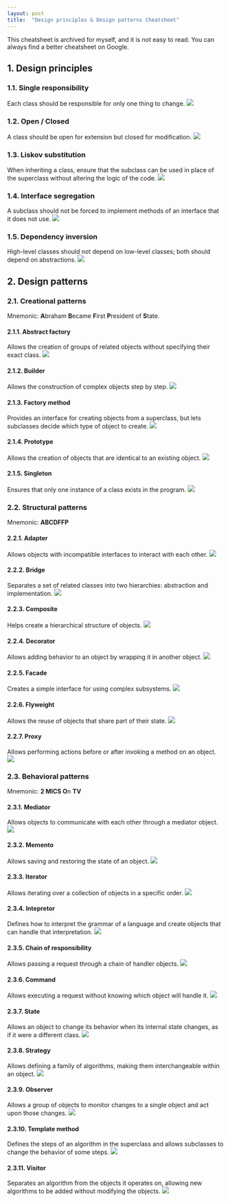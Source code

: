 ```yaml
---
layout: post
title:  "Design principles & Design patterns Cheatsheet"
---
```

This cheatsheet is archived for myself, and it is not easy to read. You can always find a better cheatsheet on Google.
## 1. Design principles
### 1.1. Single responsibility
Each class should be responsible for only one thing to change.
<img class="post-image" class="post-image" src="{{ '/assets/img/single-responsibility.png' | prepend: site.baseurl }}" />

### 1.2. Open / Closed
A class should be open for extension but closed for modification.
<img class="post-image" src="{{ '/assets/img/open-closed.png' | prepend: site.baseurl }}" />

### 1.3. Liskov substitution
When inheriting a class, ensure that the subclass can be used in place of the superclass without altering the logic of the code.
<img class="post-image" src="{{ '/assets/img/liskov-substitution.png' | prepend: site.baseurl }}" />

### 1.4. Interface segregation
A subclass should not be forced to implement methods of an interface that it does not use.
<img class="post-image" src="{{ '/assets/img/interface-segregation.png' | prepend: site.baseurl }}" />

### 1.5. Dependency inversion
High-level classes should not depend on low-level classes; both should depend on abstractions.
<img class="post-image" src="{{ '/assets/img/dependency-inversion.png' | prepend: site.baseurl }}" />


## 2. Design patterns
### 2.1. Creational patterns
Mnemonic: <b>A</b>braham <b>B</b>ecame <b>F</b>irst <b>P</b>resident of <b>S</b>tate.
#### 2.1.1. Abstract factory
Allows the creation of groups of related objects without specifying their exact class.
<img class="post-image" src="{{ '/assets/img/abstract-factory.png' | prepend: site.baseurl }}" />

#### 2.1.2. Builder
Allows the construction of complex objects step by step.
<img class="post-image" src="{{ '/assets/img/builder.png' | prepend: site.baseurl }}" />

#### 2.1.3. Factory method
Provides an interface for creating objects from a superclass, but lets subclasses decide which type of object to create.
<img class="post-image" src="{{ '/assets/img/factory-method.png' | prepend: site.baseurl }}" />

#### 2.1.4. Prototype
Allows the creation of objects that are identical to an existing object.
<img class="post-image" src="{{ '/assets/img/prototype.png' | prepend: site.baseurl }}" />

#### 2.1.5. Singleton
Ensures that only one instance of a class exists in the program.
<img class="post-image" src="{{ '/assets/img/singleton.png' | prepend: site.baseurl }}" />

### 2.2. Structural patterns
Mnemonic: <b>ABCDFFP</b>
#### 2.2.1. Adapter
Allows objects with incompatible interfaces to interact with each other.
<img class="post-image" src="{{ '/assets/img/adapter.png' | prepend: site.baseurl }}" />

#### 2.2.2. Bridge
Separates a set of related classes into two hierarchies: abstraction and implementation.
<img class="post-image" src="{{ '/assets/img/bridge.png' | prepend: site.baseurl }}" />

#### 2.2.3. Composite
Helps create a hierarchical structure of objects.
<img class="post-image" src="{{ '/assets/img/composite.png' | prepend: site.baseurl }}" />

#### 2.2.4. Decorator
Allows adding behavior to an object by wrapping it in another object.
<img class="post-image" src="{{ '/assets/img/decorator.png' | prepend: site.baseurl }}" />

#### 2.2.5. Facade
Creates a simple interface for using complex subsystems.
<img class="post-image" src="{{ '/assets/img/facade.png' | prepend: site.baseurl }}" />

#### 2.2.6. Flyweight
Allows the reuse of objects that share part of their state.
<img class="post-image" src="{{ '/assets/img/flyweight.png' | prepend: site.baseurl }}" />

#### 2.2.7. Proxy
Allows performing actions before or after invoking a method on an object.
<img class="post-image" src="{{ '/assets/img/proxy.png' | prepend: site.baseurl }}" />

### 2.3. Behavioral patterns
Mnemonic: <b>2 MICS O</b>n <b>TV</b>
#### 2.3.1. Mediator
Allows objects to communicate with each other through a mediator object.
<img class="post-image" src="{{ '/assets/img/mediator.png' | prepend: site.baseurl }}" />

#### 2.3.2. Memento
Allows saving and restoring the state of an object.
<img class="post-image" src="{{ '/assets/img/memento.png' | prepend: site.baseurl }}" />

#### 2.3.3. Iterator
Allows iterating over a collection of objects in a specific order.
<img class="post-image" src="{{ '/assets/img/iterator.png' | prepend: site.baseurl }}" />

#### 2.3.4. Intepretor
Defines how to interpret the grammar of a language and create objects that can handle that interpretation.
<img class="post-image" src="{{ '/assets/img/intepretor.png' | prepend: site.baseurl }}" />

#### 2.3.5. Chain of responsibility
Allows passing a request through a chain of handler objects.
<img class="post-image" src="{{ '/assets/img/chain-of-responsibility.png' | prepend: site.baseurl }}" />

#### 2.3.6. Command
Allows executing a request without knowing which object will handle it.
<img class="post-image" src="{{ '/assets/img/command.png' | prepend: site.baseurl }}" />

#### 2.3.7. State
Allows an object to change its behavior when its internal state changes, as if it were a different class.
<img class="post-image" src="{{ '/assets/img/state.png' | prepend: site.baseurl }}" />

#### 2.3.8. Strategy
Allows defining a family of algorithms, making them interchangeable within an object.
<img class="post-image" src="{{ '/assets/img/strategy.png' | prepend: site.baseurl }}" />

#### 2.3.9. Observer
Allows a group of objects to monitor changes to a single object and act upon those changes.
<img class="post-image" src="{{ '/assets/img/observer.png' | prepend: site.baseurl }}" />

#### 2.3.10. Template method
Defines the steps of an algorithm in the superclass and allows subclasses to change the behavior of some steps.
<img class="post-image" src="{{ '/assets/img/template-method.png' | prepend: site.baseurl }}" />

#### 2.3.11. Visitor
Separates an algorithm from the objects it operates on, allowing new algorithms to be added without modifying the objects.
<img class="post-image" src="{{ '/assets/img/visitor.png' | prepend: site.baseurl }}" />
